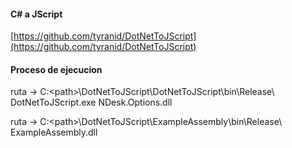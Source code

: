 #### C# a JScript
[https://github.com/tyranid/DotNetToJScript](https://github.com/tyranid/DotNetToJScript)

#### Proceso de ejecucion
ruta -> C:\<path>\DotNetToJScript\DotNetToJScript\bin\Release\  
DotNetToJScript.exe NDesk.Options.dll

ruta -> C:\<path>\DotNetToJScript\ExampleAssembly\bin\Release\  
 ExampleAssembly.dll
 
